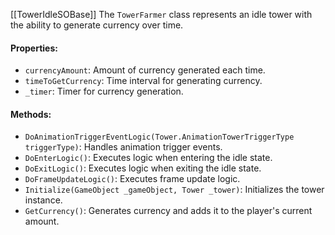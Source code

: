 [[TowerIdleSOBase]]
The `TowerFarmer` class represents an idle tower with the ability to generate currency over time.

#### Properties:

- `currencyAmount`: Amount of currency generated each time.
- `timeToGetCurrency`: Time interval for generating currency.
- `_timer`: Timer for currency generation.

#### Methods:

- `DoAnimationTriggerEventLogic(Tower.AnimationTowerTriggerType triggerType)`: Handles animation trigger events.
- `DoEnterLogic()`: Executes logic when entering the idle state.
- `DoExitLogic()`: Executes logic when exiting the idle state.
- `DoFrameUpdateLogic()`: Executes frame update logic.
- `Initialize(GameObject _gameObject, Tower _tower)`: Initializes the tower instance.
- `GetCurrency()`: Generates currency and adds it to the player's current amount.